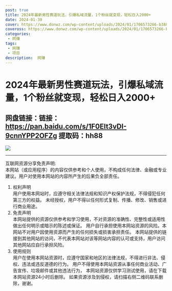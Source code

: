 ```yaml
---
post: true
title: 2024年最新男性赛道玩法，引爆私域流量，1个粉丝就变现，轻松日入2000+
date: 2024-01-30
cover: https://www.donwz.com/wp-content/uploads/2024/01/1706573266-b3883508fe24ad2.jpg
coveross: https://www.donwz.com/wp-content/uploads/2024/01/1706573266-b3883508fe24ad2.jpg
categories:
 - 网赚
tags:
 - 网赚
 - 项目
description:  网赚
---
```

# 2024年最新男性赛道玩法，引爆私域流量，1个粉丝就变现，轻松日入2000+

## 网盘链接：链接：https://pan.baidu.com/s/1F0EIt3vDI-9cnnYPP2OFZg 提取码：hh88  

![](https://www.donwz.com/wp-content/uploads/2024/01/1706573266-b3883508fe24ad2.jpg)

---
互联网资源分享免责声明:  
本网站（或应用程序）的内容仅供参考和个人使用，不构成任何法律、金融或专业建议。用户对使用本网站的内容所产生的后果负全部责任。
1. 权利声明  
用户使用本网站时，应遵守相关法律法规和知识产权保护法规，不得侵犯任何第三方的权益。
未经授权，用户不得以任何形式复制、传播、修改、销售或进行商业用途。
2. 免责声明  
本网站提供的资源仅供参考和学习使用，不对资源的准确性、完整性或适用性做出任何明示或暗示的陈述或保证。
用户自行承担使用本网站资源的风险。本网站不对用户因使用资源而产生的任何损失或损害承担责任。
本网站提供的链接到其他网站的访问，不代表本网站对该等网站内容的认可或支持，用户访问其他网站应自行承担风险。
3. 使用规则  
用户在使用本网站资源时，应遵守国家和地区的法律法规，不得进行非法、侵权、违法或违反道德的行为。
用户不得使用本网站资源从事任何商业活动、广告宣传、垃圾邮件或其他违法行为，
本网站资源仅供学习测试使用，请在下载本网站资源24小时后删除。
如果资源涉及到侵权，请扫描右侧二维码联系删除，谢谢。
